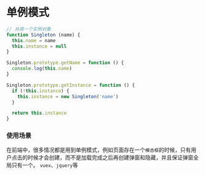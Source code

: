 # 单例模式

```js
// 共用一个实例对象
function Singleton (name) {
  this.name = name
  this.instance = null
}

Singleton.prototype.getName = function () {
  console.log(this.name)
}

Singleton.prototype.getInstance = function () {
  if (!this.instance) {
    this.instance = new Singleton('name')
  }

  return this.instance
}
```

### 使用场景
在前端中，很多情况都是用到单例模式，例如页面存在一个`模态框`的时候，只有用户点击的时候才会创建，而不是加载完成之后再创建弹窗和隐藏，并且保证弹窗全局只有一个。 `vuex`、`jquery`等